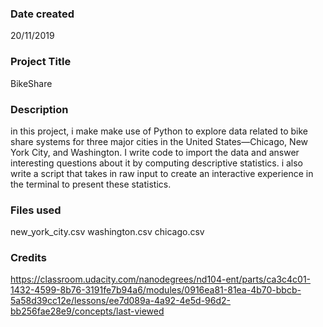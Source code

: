 ### Date created
20/11/2019

### Project Title
BikeShare

### Description
in this project, i make make use of Python to explore data related to bike share systems for 
three major cities in the United States—Chicago, New York City, and Washington. I write
code to import the data and answer interesting questions about it by computing descriptive statistics. 
i also write a script that takes in raw input to create an interactive experience in the terminal to present 
these statistics.

### Files used
new_york_city.csv
washington.csv
chicago.csv
### Credits
https://classroom.udacity.com/nanodegrees/nd104-ent/parts/ca3c4c01-1432-4599-8b76-3191fe7b94a6/modules/0916ea81-81ea-4b70-bbcb-5a58d39cc12e/lessons/ee7d089a-4a92-4e5d-96d2-bb256fae28e9/concepts/last-viewed
